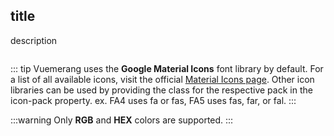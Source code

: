<box>

## title

description

<vuecode md>
<div slot="demo">

</div>
<div slot="code">

```html

```

</div>
</vuecode>
</box>


::: tip
Vuemerang uses the **Google Material Icons** font library by default. For a list of all available icons, visit the official [Material Icons page](https://material.io/icons/). Other icon libraries can be used by providing the class for the respective pack in the icon-pack property. ex. FA4 uses fa or fas, FA5 uses fas, far, or fal.
:::

:::warning
  Only **RGB** and **HEX** colors are supported.
:::
